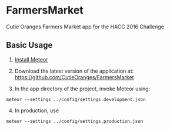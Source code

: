 # FarmersMarket
Cutie Oranges Farmers Market app for the HACC 2016 Challenge


## Basic Usage
1. [Install Meteor](https://www.meteor.com/install)

2. Download the latest version of the application at: https://github.com/CutieOranges/FarmersMarket

3. In the app directory of the project, invoke Meteor using:

```
meteor --settings ../config/settings.development.json
```

4. In production, use

```
meteor --settings ../config/settings.production.json
```